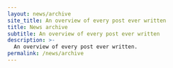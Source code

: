 ```yaml
---
layout: news/archive
site_title: An overview of every post ever written
title: News archive
subtitle: An overview of every post ever written
description: >-
  An overview of every post ever written.
permalink: /news/archive
---
```

